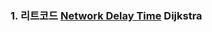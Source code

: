 ### 1. 리트코드 [Network Delay Time](https://leetcode.com/problems/network-delay-time/description/?orderBy=most_votes) Dijkstra
